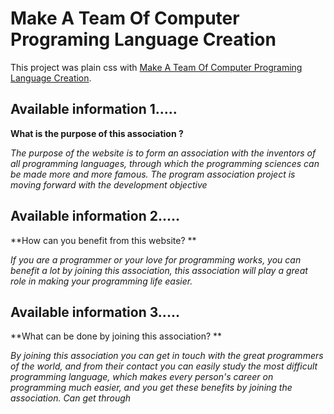 # Make A Team Of Computer Programing Language Creation

This project was plain css with [Make A Team Of Computer Programing Language Creation](https://loving-albattani-8864ac.netlify.app).

## Available information 1.....

**What is the purpose of this association ?**

*The purpose of the website is to form an association with the inventors of all programming languages, through which the programming sciences can be made more and more famous. The program association project is moving forward with the development objective*

## Available information 2.....

**How can you benefit from this website? **

*If you are a programmer or your love for programming works, you can benefit a lot by joining this association, this association will play a great role in making your programming life easier.*


## Available information 3.....
**What can be done by joining this association? **

*By joining this association you can get in touch with the great programmers of the world, and from their contact you can easily study the most difficult programming language, which makes every person's career on programming much easier, and you get these benefits by joining the association. Can get through*

